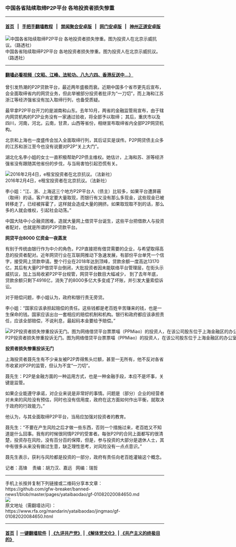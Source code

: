 ### 中国各省陆续取缔P2P平台  各地投资者损失惨重
------------------------

#### [首页](https://github.com/gfw-breaker/banned-news1/blob/master/README.md) &nbsp;&nbsp;|&nbsp;&nbsp; [手把手翻墙教程](https://github.com/gfw-breaker/guides/wiki) &nbsp;&nbsp;|&nbsp;&nbsp; [禁闻聚合安卓版](https://github.com/gfw-breaker/bn-android) &nbsp;&nbsp;|&nbsp;&nbsp; [网门安卓版](https://github.com/oGate2/oGate) &nbsp;&nbsp;|&nbsp;&nbsp; [神州正道安卓版](https://github.com/SzzdOgate/update) 



<div id="headerimg">
 <img alt="中国各省陆续取缔P2P平台 各地投资者损失惨重。图为投资人在北京示威抗议。（路透社）" src="https://www.rfa.org/mandarin/yataibaodao/jingmao/gf-01082020084650.html/2018-08-27T081306Z_974212770_RC1D399D77A0_RTRMADP_3_CHINA-LENDERS-P2P.JPG/@@images/254087db-f5d6-4ad3-820c-ec1e04644a5a.jpeg" title="中国各省陆续取缔P2P平台 各地投资者损失惨重。图为投资人在北京示威抗议。（路透社）"/>
 <div id="headerimgcontents">
  <div id="headerimgcaption">
   <span>
    中国各省陆续取缔P2P平台 各地投资者损失惨重。图为投资人在北京示威抗议。（路透社）
   </span>
   <!-- zoomattribute -->
  </div>
  <!-- headerimgcaption -->
 </div>
 <!-- headerimagecontents -->
</div>

<hr/>


#### [翻墙必看视频（文昭、江峰、法轮功、八九六四、香港反送中...）](http://167.172.214.107/home.html)

<div id="storytext">
 <div>
  <div class="slot_header">
  </div>
 </div>
 <p>
  曾引发热潮的P2P贷款平台，最近两年盛极而衰。近期中国多个省市更先后宣布，会全面取缔省内的网贷业务，但此举被部分投资者批评为“一刀切”，而上海和江苏浙江等经济强省没有加入取缔行列，也备受质疑。
 </p>
 <p>
  最早拿P2P平台开刀的是湖南和山东。去年10月，两省的金融监管局宣布，由于辖内网贷机构的P2P业务没有一家通过验收，将全部予以取缔； 其后，重庆市以及四川，河南，河北，云南，甘肃，山西等省份，相继宣布取缔省内全部P2P网贷机构。
 </p>
 <p>
 </p>
 <p>
 </p>
 <p>
  北京和上海也一度盛传会加入全面取缔行列，其后证实是误传。P2P网贷债主众多的江苏和浙江至今也没有说要对P2P“关上大门”。
 </p>
 <p>
  湖北化名李小姐的女士一直积极帮助P2P债主维权。她估计，上海和苏、浙等经济强省没有跟随其他省份的步伐，与当局害怕引起恐慌有关。
 </p>
 <p>
 </p>
 <p>
  <div class="image-inline captioned" style="width:1500px;">
   <div style="width:1500px;">
    <img alt="2016年2月4日，e租宝投资者在北京抗议。（法新社）" src="https://www.rfa.org/mandarin/yataibaodao/jingmao/gf-01082020084650.html/000_Hkg10252320.jpg" title="2016年2月4日，e租宝投资者在北京抗议。（法新社）"/>
   </div>
   <div class="image-caption">
    <span style="width:1500px;">
     2016年2月4日，e租宝投资者在北京抗议。（法新社）
    </span>
    <span class="copyright">
    </span>
   </div>
  </div>
 </p>
 <p>
  李小姐：“江、浙、上海这三个地方P2P平台人（债主）比较多，如果平台遭屏蔽（取缔）的话，客户肯定要大量取现，而银行有又没有那么多现金，这些现金已被转移走了，已经被挥霍了，这样就会造成大量的拥挤。如果取现取不到的话，那么多的人就会维权，引起社会动荡。”
 </p>
 <p>
  中国大陆中小企融资困难，造就大量网上借贷平台诞生，这些平台把借款人与投资者配对，也就是所谓的P2P贷款平台。
 </p>
 <p>
  <b>
   网贷平台8000
  </b>
  <b>
   亿资金一夜蒸发
  </b>
 </p>
 <p>
  有别于传统由银行作为中介的角色，P2P直接把有借贷需要的企业，与希望取得高息的投资者配对。近年网贷行业在互联网推动下急速发展，有部份平台单凭一个信字，接受网上贷款申请。整个行业在2018年达到顶峰，贷款余额一度高达13170亿，其后有大量P2P借贷平台倒闭，大批投资者因未能联络平台管理层，在街头示威抗议，加上当局收紧P2P平台规管，网贷平台数目大幅减少， 到了去年年底，贷款余额只剩下4916亿，消失了的8000多亿大多变成了坏账，并引发大量索偿诉讼。
 </p>
 <p>
  对于赔偿问题，李小姐认为，政府和银行责无旁贷。
 </p>
 <p>
  李小姐：“国家应该承担起赔偿的责任。这些钱都是老百姓辛苦赚来的钱，也是一生保命的钱。国家应该出台一套相应的赔偿机制和机构。银行和政府都应该承担责任，应该全部赔偿，不说利息，最起码本金要给予赔偿。”
 </p>
 <p>
 </p>
 <p>
  <div class="image-inline captioned" style="width:1500px;">
   <div style="width:1500px;">
    <img alt="P2P投资者损失惨重投诉无门。图为网络借贷平台票票喵（PPMiao）的投资人，在该公司股东位于上海金融区的办公室抗议。 （路透社）" src="https://www.rfa.org/mandarin/yataibaodao/jingmao/gf-01082020084650.html/2018-08-20T101255Z_1010659350_RC13FB0355B0_RTRMADP_3_CHINA-LENDERS-P2P.JPG" title="P2P投资者损失惨重投诉无门。图为网络借贷平台票票喵（PPMiao）的投资人，在该公司股东位于上海金融区的办公室抗议。 （路透社）"/>
   </div>
   <div class="image-caption">
    <span style="width:1500px;">
     P2P投资者损失惨重投诉无门。图为网络借贷平台票票喵（PPMiao）的投资人，在该公司股东位于上海金融区的办公室抗议。 （路透社）
    </span>
    <span class="copyright">
    </span>
   </div>
  </div>
 </p>
 <p>
  <b>
   投资者损失惨重投诉无门
  </b>
 </p>
 <p>
  上海投资者聂先生有不少亲友被P2P弄得焦头烂额，甚至一无所有，他不反对各省市收紧对P2P的监管，但认为不宜“一刀切”。
 </p>
 <p>
  聂先生：P2P是金融方面的一种运用方式，也是一种金融手段，本应不是坏事，关键是监管。
 </p>
 <p>
  如果企业能遵守承诺，对企业来说是非常好的事情。问题是（部分）企业的经营者对未来的风险没有预估，同时也没有信用度，政府在这方面如何作出平衡，就取决于政府的行政能力。”
 </p>
 <p>
  他认为，与其全面取缔P2P平台，当局应加强对投资者的教育。
 </p>
 <p>
  聂先生：“不要在产生风险之后才做一些东西，否则一个措施过来，老百姓又不知道是什么回事。我有的时候很同情P2P的受害者。每张P2P的合同上面都写的很清楚，投资存在风险，没有百分百的保障，但是，参与投资的大部分是退休人士，其中有很多从来没有做过生意，缺乏理性思考，对风险没有一点点意识。”
 </p>
 <p>
  聂先生表示，获利与风险都是投资的一部分，政府有责任向老百姓灌输这个概念。
 </p>
 <p>
 </p>
 <p>
  记者：高锋    责编：胡力汉、嘉远   网编：瑞哲
 </p>
</div>

<hr/>
手机上长按并复制下列链接或二维码分享本文章：<br/>
https://github.com/gfw-breaker/banned-news1/blob/master/pages/yataibaodao/gf-01082020084650.md <br/>
<a href='https://github.com/gfw-breaker/banned-news1/blob/master/pages/yataibaodao/gf-01082020084650.md'><img src='https://github.com/gfw-breaker/banned-news1/blob/master/pages/yataibaodao/gf-01082020084650.md.png'/></a> <br/>
原文地址（需翻墙访问）：https://www.rfa.org/mandarin/yataibaodao/jingmao/gf-01082020084650.html


------------------------
#### [首页](https://github.com/gfw-breaker/banned-news1/blob/master/README.md) &nbsp;|&nbsp; [一键翻墙软件](https://github.com/gfw-breaker/nogfw/blob/master/README.md) &nbsp;| [《九评共产党》](https://github.com/gfw-breaker/9ping.md/blob/master/README.md#九评之一评共产党是什么) | [《解体党文化》](https://github.com/gfw-breaker/jtdwh.md/blob/master/README.md) | [《共产主义的终极目的》](https://github.com/gfw-breaker/gczydzjmd.md/blob/master/README.md)


<img src='http://gfw-breaker.win/banned-news/pages/yataibaodao/gf-01082020084650.md' width='0px' height='0px'/>